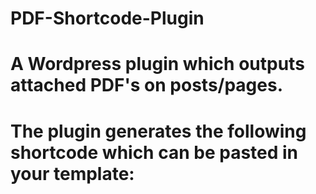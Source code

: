 # PDF-Shortcode-Plugin
# A Wordpress plugin which outputs attached PDF's on posts/pages.
# The plugin generates the following shortcode which can be pasted in your template: <?php do_shortcode('[pdf_shortcode]'); ?>
